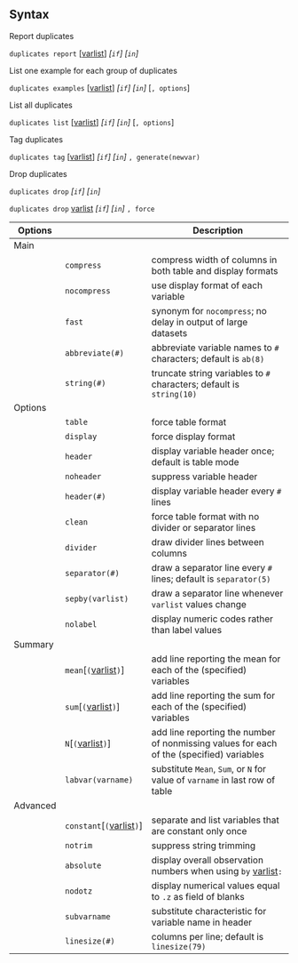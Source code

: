 ## Syntax

Report duplicates

`duplicates report`
\[[varlist](http://www.stata.com/help.cgi?varlist)\]
_\[`if`\] \[`in`\]_

List one example for each group of duplicates

`duplicates examples`
\[[varlist](http://www.stata.com/help.cgi?varlist)\]
_\[`if`\] \[`in`\]_ \[`, options`\]

List all duplicates

`duplicates list`
\[[varlist](http://www.stata.com/help.cgi?varlist)\]
_\[`if`\] \[`in`\]_ \[`, options`\]

Tag duplicates

`duplicates tag`
\[[varlist](http://www.stata.com/help.cgi?varlist)\]
_\[`if`\] \[`in`\]_ `, generate(newvar)`

Drop duplicates

`duplicates drop` _\[`if`\] \[`in`\]_

`duplicates drop`
[varlist](http://www.stata.com/help.cgi?varlist)
_\[`if`\] \[`in`\]_ `, force`

| Options  |                                                                                                 | Description                                                                                                                        |
|----------|-------------------------------------------------------------------------------------------------|------------------------------------------------------------------------------------------------------------------------------------|
| Main     |                                                                                                 |                                                                                                                                    |
|          | `compress`                                                                                      | compress width of columns in both table and display formats                                                                        |
|          | `nocompress`                                                                                    | use display format of each variable                                                                                                |
|          | `fast`                                                                                          | synonym for `nocompress`; no delay in output of large datasets                                                                     |
|          | `abbreviate(#)`                                                                                 | abbreviate variable names to `#` characters; default is `ab(8)`                                                                    |
|          | `string(#)`                                                                                     | truncate string variables to `#` characters; default is `string(10)`                                                               |
| Options  |                                                                                                 |                                                                                                                                    |
|          | `table`                                                                                         | force table format                                                                                                                 |
|          | `display`                                                                                       | force display format                                                                                                               |
|          | `header`                                                                                        | display variable header once; default is table mode                                                                                |
|          | `noheader`                                                                                      | suppress variable header                                                                                                           |
|          | `header(#)`                                                                                     | display variable header every `#` lines                                                                                            |
|          | `clean`                                                                                         | force table format with no divider or separator lines                                                                              |
|          | `divider`                                                                                       | draw divider lines between columns                                                                                                 |
|          | `separator(#)`                                                                                  | draw a separator line every `#` lines; default is `separator(5)`                                                                   |
|          | `sepby(varlist)`                                                                                | draw a separator line whenever `varlist` values change                                                                             |
|          | `nolabel`                                                                                       | display numeric codes rather than label values                                                                                     |
| Summary  |                                                                                                 |                                                                                                                                    |
|          | `mean`\[`(`[varlist](http://www.stata.com/help.cgi?varlist)`)`\]     | add line reporting the mean for each of the (specified) variables                                                                  |
|          | `sum`\[`(`[varlist](http://www.stata.com/help.cgi?varlist)`)`\]      | add line reporting the sum for each of the (specified) variables                                                                   |
|          | `N`\[`(`[varlist](http://www.stata.com/help.cgi?varlist)`)`\]        | add line reporting the number of nonmissing values for each of the (specified) variables                                           |
|          | `labvar(varname)`                                                                               | substitute `Mean`, `Sum`, or `N` for value of `varname` in last row of table                                                       |
| Advanced |                                                                                                 |                                                                                                                                    |
|          | `constant`\[`(`[varlist](http://www.stata.com/help.cgi?varlist)`)`\] | separate and list variables that are constant only once                                                                            |
|          | `notrim`                                                                                        | suppress string trimming                                                                                                           |
|          | `absolute`                                                                                      | display overall observation numbers when using `by` [varlist](http://www.stata.com/help.cgi?varlist)`:` |
|          | `nodotz`                                                                                        | display numerical values equal to `.z` as field of blanks                                                                          |
|          | `subvarname`                                                                                    | substitute characteristic for variable name in header                                                                              |
|          | `linesize(#)`                                                                                   | columns per line; default is `linesize(79)`                                                                                        |
